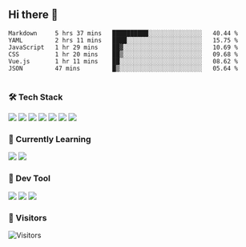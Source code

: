 ## Hi there 👋

<table>
<!--START_SECTION:waka-->

```text
Markdown     5 hrs 37 mins   ██████████░░░░░░░░░░░░░░░   40.44 %
YAML         2 hrs 11 mins   ████░░░░░░░░░░░░░░░░░░░░░   15.75 %
JavaScript   1 hr 29 mins    ██▓░░░░░░░░░░░░░░░░░░░░░░   10.69 %
CSS          1 hr 20 mins    ██▒░░░░░░░░░░░░░░░░░░░░░░   09.68 %
Vue.js       1 hr 11 mins    ██░░░░░░░░░░░░░░░░░░░░░░░   08.62 %
JSON         47 mins         █▒░░░░░░░░░░░░░░░░░░░░░░░   05.64 %
```

<!--END_SECTION:waka-->
</table>

### 🛠 Tech Stack

![](https://img.shields.io/badge/HTML5-black?style=flat&logo=html5)
![](https://img.shields.io/badge/CSS3-black?style=flat&logo=css3)
![](https://img.shields.io/badge/Javascript-black?style=flat&logo=javascript)
![](https://img.shields.io/badge/Vue-black?style=flat&logo=vuedotjs)
![](https://img.shields.io/badge/node.js-black?style=flat&logo=nodedotjs)
![](https://img.shields.io/badge/MangoDB-black?style=flat&logo=mongodb)
![](https://img.shields.io/badge/MySQL-black?style=flat&logo=mysql)

### 📖 Currently Learning

![](https://img.shields.io/badge/TypeScript-black?style=flat&logo=typescript)
![](https://img.shields.io/badge/React-black?style=flat&logo=react)

### 📏 Dev Tool

<!-- <img src="https://media.giphy.com/media/SWoSkN6DxTszqIKEqv/giphy.gif" align="right" height="275" /> -->
![](https://img.shields.io/badge/Editor-VSCode-blue?style=flat-square&logo=visual-studio-code&logoColor=blue)
![](https://img.shields.io/badge/IDE-WebStorm-orange?style=flat-square&logo=webstorm&logoColor=white)
![](https://img.shields.io/badge/API-Postman-blue?style=flat-square&logo=postman&logoColor=orange)

### 🔆 Visitors
![Visitors](https://count.getloli.com/get/@imxxxx?theme=rule34)
